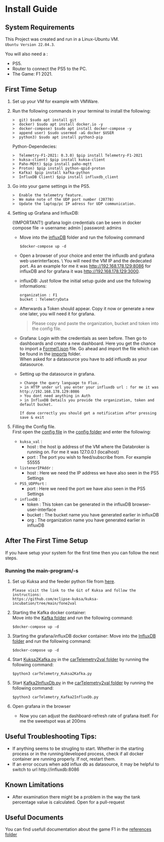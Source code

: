 # Install Guide
## System Requirements
This Project was created and run in a Linux-Ubuntu VM. \
`Ubuntu Version 22.04.3`.

You will also need a :

* PS5.
* Router to connect the PS5 to the PC.
* The Game: F1 2021.


## First Time Setup 
1. Set up your VM for example with VMWare.

2. Run the following commands in your terminal to install the following:

    ```
    >  git) $sudo apt install git
    >  docker) $sudo apt install docker.io -y
    >  docker-compose) $sudo apt install docker-compose -y
    >  append user) $sudo usermod -aG docker $USER
    >  python3) $sudo apt install python3-pip
    ```
    
    Python-Dependecies:
    
    ```
    >  Telemetry-F1-2021: 0.3.0) $pip install Telemetry-F1-2021
    >  kuksa-client) $pip install kuksa-client
    >  Paho-MQtt) $pip install paho-mqtt
    >  Proton) $pip install python-qpid-proton
    >  Kafka) $pip install kafka-python
    >  InfluxDB Client) $pip install influxdb_client
    ```

3. Go into your game settings in the PS5.

    ```
    >  Enable the telemetry feature.
    >  We make note of the UDP port number (20778)
    >  Update the laptop/pc IP adress for UDP communication.
    ```

4. Setting up Grafana and InfluxDB: 

    (!IMPORTANT!) grafana login credentials can be seen in docker compose file -> username: admin | password: admins

    * Move into the [influxDB](./InfluxDB/) folder and run the following command

        ```
        $docker-compose up -d
        ```

    * Open a browser of your choice and enter the influxdb and grafana web userinterfaces. \ 
        You will need the VM IP and the dedecated port. As an example for me it was http://192.168.178.129:8086 for influxDB and for grafana it was http://192.168.178.129:3000.
    
    * influxDB: Just follow the initial setup guide and use the following informations:
        ```
        organization : F1
        bucket : TelemetryData
        ```

    * Afterwards a Token should appear. Copy it now or generate a new one later, you will need it for grafana.

        > Please copy and paste the organization, bucket and token into the config file.

    * Grafana: Login with the credentials as seen before. Then go to dashboards and create a new dashboard. 
    Here you get the chance to import a [Formel1.json](./imports/Formel%201-1701426043812.json) file. Go ahead and import the file which can be found in the [imports](./imports/) folder. \
    When asked for a datasource you have to add influxdb as your datasource.    

    * Setting up the datasource in grafana. 
        ```
        > Change the query language to Flux.
        > in HTTP under url you enter your influxdb url : for me it was http://192.168.178.129:8086 
        > You dont need anything in Auth
        > in InfluxDB Details you provide the organization, token and default bucket. 

        If done correctly you should get a notification after pressing save & exit 
        ```

5. Filling the Config file. \
First open the [config file](./carTelemetry2val/config/carTelemetry_feeder.ini) in the [config folder](./carTelemetry2val/config/) and enter the following:
    * `kuksa_val` :
        * host : the host ip address of the VM where the Databroker is running on. For me it was 127.0.0.1 (localhost)
        * port : The port you wish to feed/subscribe from. For example 55555
    * `listenerIPAddr` :
        * host : Here we need the IP address we have also seen in the PS5 Settings
    * `PS5_UDPPort` : 
        * port : Here we need the port we have also seen in the PS5 Settings
    * `influxDB` : 
        * token : This token can be generated in the influxDB browser-user-interface
        * bucket : The bucket name you have generated earlier in influxDB
        * org : The organization name you have generated earlier in influxDB


## After The First Time Setup
If you have setup your system for the first time then you can follow the next steps.

### Running the main-program/-s
1. Set up Kuksa and the feeder python file from [here](https://github.com/eclipse-kuksa/kuksa-incubation/tree/main/fone2val).
    ```
    Please visit the link to the Git of Kuksa and follow the instructions:
    https://github.com/eclipse-kuksa/kuksa-incubation/tree/main/fone2val
    ```


2. Starting the Kafka docker container: \
    Move into the [Kafka folder](./Kafka/) and run the following command:
    ```   
    $docker-compose up -d
    ```

3. Starting the grafana/influxDB docker container:
    Move into the [InfluxDB folder](./InfluxDB/) and run the following command:
    ```
    $docker-compose up -d
    ```
    
4. Start [Kuksa2Kafka.py](./carTelemetry2val/carTelemetry_Kuksa2Kafka.py) in the [carTelemetry2val folder](./carTelemetry2val/) by running the following command:

    ```
    $python3 carTelemetry_Kuksa2Kafka.py
    ```

5. Start [Kafka2InfluxDb.py](./carTelemetry2val/carTelemetry_Kafka2InfluxDb.py) in the [carTelemetry2val folder](./carTelemetry2val/) by running the following command:

    ```
    $python3 carTelemetry_Kafka2InfluxDb.py
    ```


7. Open grafana in the browser
    * Now you can adjust the dashboard-refresh rate of grafana itself. For me the sweetspot was at 200ms
## Useful Troubleshooting Tips:
* If anything seems to be strugling to start. Whether in the starting process or in the running/developed process, check if all docker container are running properly. If not, restart them.
* If an error occurs when add influx db as datasource, it may be helpful to switch to url http://influxdb:8086

## Known Limitations
* After examination there might be a problem in the way the tank percentage value is calculated. Open for a pull-request

## Useful Documents
You can find usefull documentation about the game F1 in the [references folder](./carTelemetry2val/references/)
